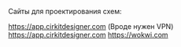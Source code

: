 Cайты для проектирования схем:

https://app.cirkitdesigner.com (Вроде нужен VPN)
https://app.cirkitdesigner.com
https://wokwi.com
